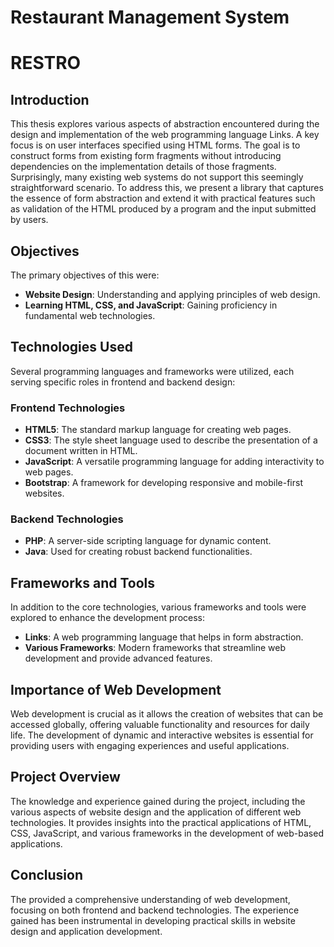 # Restaurant Management System


# RESTRO



## Introduction

This thesis explores various aspects of abstraction encountered during the design and implementation of the web programming language Links. A key focus is on user interfaces specified using HTML forms. The goal is to construct forms from existing form fragments without introducing dependencies on the implementation details of those fragments. Surprisingly, many existing web systems do not support this seemingly straightforward scenario. To address this, we present a library that captures the essence of form abstraction and extend it with practical features such as validation of the HTML produced by a program and the input submitted by users.

##  Objectives

The primary objectives of this were:

- **Website Design**: Understanding and applying principles of web design.
- **Learning HTML, CSS, and JavaScript**: Gaining proficiency in fundamental web technologies.

## Technologies Used

 Several programming languages and frameworks were utilized, each serving specific roles in frontend and backend design:

### Frontend Technologies

- **HTML5**: The standard markup language for creating web pages.
- **CSS3**: The style sheet language used to describe the presentation of a document written in HTML.
- **JavaScript**: A versatile programming language for adding interactivity to web pages.
- **Bootstrap**: A framework for developing responsive and mobile-first websites.

### Backend Technologies

- **PHP**: A server-side scripting language for dynamic content.
- **Java**: Used for creating robust backend functionalities.

## Frameworks and Tools

In addition to the core technologies, various frameworks and tools were explored to enhance the development process:

- **Links**: A web programming language that helps in form abstraction.
- **Various Frameworks**: Modern frameworks that streamline web development and provide advanced features.

## Importance of Web Development

Web development is crucial as it allows the creation of websites that can be accessed globally, offering valuable functionality and resources for daily life. The development of dynamic and interactive websites is essential for providing users with engaging experiences and useful applications.

## Project Overview

 The knowledge and experience gained during the project, including the various aspects of website design and the application of different web technologies. It provides insights into the practical applications of HTML, CSS, JavaScript, and various frameworks in the development of web-based applications.

## Conclusion

The provided a comprehensive understanding of web development, focusing on both frontend and backend technologies. The experience gained has been instrumental in developing practical skills in website design and application development.

